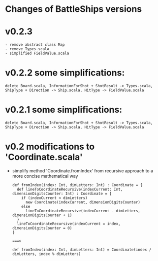 # Changes of BattleShips versions

# v0.2.3
    - remove abstract class Map
    - remove Types.scala
    - simplified FieldValue.scala

# v0.2.2 some simplifications:
    delete Board.scala, InformationForShot + ShotResult -> Types.scala, ShipType + Direction -> Ship.scala, HitType -> FieldValue.scala

# v0.2.1 some simplifications:
    delete Board.scala, InformationForShot + ShotResult -> Types.scala, ShipType + Direction -> Ship.scala, HitType -> FieldValue.scala

# v0.2 modifications to 'Coordinate.scala'

- simplify method 'Coordinate.fromIndex' from recursive approach to a more concise mathematical way

      def fromIndex(index: Int, dimLetters: Int) : Coordinate = {
        def lineToCoordinateRecursive(indexCurrent: Int, dimensionDigitsCounter: Int) : Coordinate = {
          if (indexCurrent < dimLetters)
            new Coordinate(indexCurrent, dimensionDigitsCounter)
          else
            lineToCoordinateRecursive(indexCurrent - dimLetters, dimensionDigitsCounter + 1)
        }
        lineToCoordinateRecursive(indexCurrent = index, dimensionDigitsCounter = 0)
      }

      ===>

      def fromIndex(index: Int, dimLetters: Int) = Coordinate(index / dimLetters, index % dimLetters)
